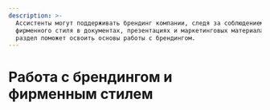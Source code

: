 ```yaml
---
description: >-
  Ассистенты могут поддерживать брендинг компании, следя за соблюдением
  фирменного стиля в документах, презентациях и маркетинговых материалах. Этот
  раздел поможет освоить основы работы с брендингом.
---
```


# Работа с брендингом и фирменным стилем

